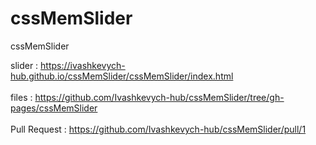 # cssMemSlider
cssMemSlider

slider : https://ivashkevych-hub.github.io/cssMemSlider/cssMemSlider/index.html <br>
<br>
files : https://github.com/Ivashkevych-hub/cssMemSlider/tree/gh-pages/cssMemSlider <br>
<br>
Pull Request : https://github.com/Ivashkevych-hub/cssMemSlider/pull/1



